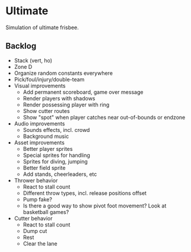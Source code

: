 Ultimate
========

Simulation of ultimate frisbee.

Backlog
-------

- Stack (vert, ho)
- Zone D
- Organize random constants everywhere
- Pick/foul/injury/double-team
- Visual improvements
  - Add permanent scoreboard, game over message
  - Render players with shadows
  - Render possessing player with ring
  - Show cutter routes
  - Show "spot" when player catches near out-of-bounds or endzone
- Audio improvements
  - Sounds effects, incl. crowd
  - Background music
- Asset improvements
  - Better player sprites
  - Special sprites for handling
  - Sprites for diving, jumping
  - Better field sprite
  - Add stands, cheerleaders, etc
- Thrower behavior
  - React to stall count
  - Different throw types, incl. release positions offset
  - Pump fake?
  - Is there a good way to show pivot foot movement? Look at basketball games?
- Cutter behavior
  - React to stall count
  - Dump cut
  - Rest
  - Clear the lane
